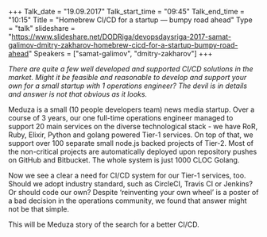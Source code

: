 +++
Talk_date = "19.09.2017"
Talk_start_time = "09:45"
Talk_end_time = "10:15"
Title = "Homebrew CI/CD for a startup — bumpy road ahead"
Type = "talk"
slideshare = "https://www.slideshare.net/DODRiga/devopsdaysriga-2017-samat-galimov-dmitry-zakharov-homebrew-cicd-for-a-startup-bumpy-road-ahead"
Speakers = ["samat-galimov", "dmitry-zakharov"]
+++

<p><em>There are quite a few well developed and supported CI/CD solutions in the market. Might it be feasible and reasonable to develop and support your own for a small startup with 1 operations engineer? The devil is in details and answer is not that obvious as it looks.</em></p>

<p>Meduza is a small (10 people developers team) news media startup. Over a course of 3 years, our one full-time operations engineer managed to support 20 main services on the diverse technological stack - we have RoR, Ruby, Elixir, Python and golang powered Tier-1 services. On top of that, we support over 100 separate small node.js backed projects of Tier-2. Most of the non-critical projects are automatically deployed upon repository pushes on GitHub and Bitbucket. The whole system is just 1000 CLOC Golang.</p>

<p>Now we see a clear a need for CI/CD system for our Tier-1 services, too. Should we adopt industry standard, such as CircleCI, Travis CI or Jenkins? Or should code our own? Despite ‘reinventing your own wheel’ is a poster of a bad decision in the operations community, we found that answer might not be that simple.</p>

<p>This will be Meduza story of the search for a better CI/CD. </p>